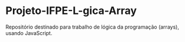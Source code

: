 # Projeto-IFPE-L-gica-Array
Repositório destinado para trabalho de lógica da programação (arrays), usando JavaScript.

